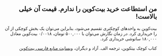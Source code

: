 <div dir="rtl">
    <h2 id="21">من استطاعت خرید بیت‌کوین را ندارم. قیمت آن خیلی بالاست!</h2>
    <p>بیت‌کوین به واحدهای کوچکتری تقسیم می‌شود، بنابراین می‌توان یک بخش کوچکی از آن را خریداری کرد. در زمان نگارش می‌توان با ۵۰۰,۰۰۰ تومان، ۰/۰۰۱۸ بیت‌کوین معادل ۱۸۰,۰۰۰ ساتوشی خریداری کرد.</p>
    <p>کتاب کوچک بیتکوین، ترجمه الف. آزاد و دیگران، <a href="https://bitcoind.me">وبسایت منابع فارسی بیت‌کوین</a></p>
</div>